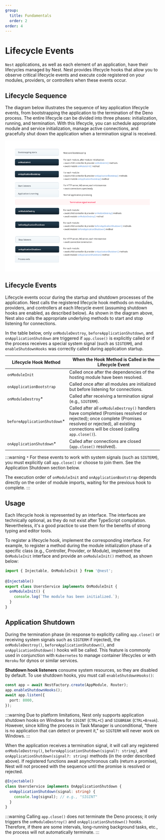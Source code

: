 ```yaml
---
group:
  title: Fundamentals
  order: 2
order: 4
---
```


# Lifecycle Events

`Nest` applications, as well as each element of an application, have their lifecycles managed by Nest. Nest provides lifecycle hooks that allow you to observe critical lifecycle events and execute code registered on your modules, providers, or controllers when these events occur.

## Lifecycle Sequence

The diagram below illustrates the sequence of key application lifecycle events, from bootstrapping the application to the termination of the Deno process. The entire lifecycle can be divided into three phases: initialization, running, and termination. With this lifecycle, you can schedule appropriate module and service initialization, manage active connections, and gracefully shut down the application when a termination signal is received.

![image.png](./images/lifecycle-event.png)

## Lifecycle Events

Lifecycle events occur during the startup and shutdown processes of the application. Nest calls the registered lifecycle hook methods on modules, providers, and controllers at each lifecycle event (assuming shutdown hooks are enabled, as described below). As shown in the diagram above, Nest also calls the appropriate underlying methods to start and stop listening for connections.

In the table below, only `onModuleDestroy`, `beforeApplicationShutdown`, and `onApplicationShutdown` are triggered if `app.close()` is explicitly called or if the process receives a special system signal (such as `SIGTERM`), and `enableShutdownHooks` was correctly called during application startup.

| Lifecycle Hook Method | When the Hook Method is Called in the Lifecycle Event |
| --- | --- |
| `onModuleInit` | Called once after the dependencies of the hosting module have been resolved. |
| `onApplicationBootstrap` | Called once after all modules are initialized but before listening for connections. |
| `onModuleDestroy`* | Called after receiving a termination signal (e.g., `SIGTERM`). |
| `beforeApplicationShutdown`* | Called after all `onModuleDestroy()` handlers have completed (Promises resolved or rejected); once complete (Promises resolved or rejected), all existing connections will be closed (calling `app.close()`). |
| `onApplicationShutdown`* | Called after connections are closed (`app.close()` resolved). |

:::warning
`*` For these events to work with system signals (such as `SIGTERM`), you must explicitly call `app.close()` or choose to join them. See the Application Shutdown section below.

The execution order of `onModuleInit` and `onApplicationBootstrap` depends directly on the order of module imports, waiting for the previous hook to complete.
:::

## Usage

Each lifecycle hook is represented by an interface. The interfaces are technically optional, as they do not exist after TypeScript compilation. Nevertheless, it's a good practice to use them for the benefits of strong typing and editor tools.

To register a lifecycle hook, implement the corresponding interface. For example, to register a method during the module initialization phase of a specific class (e.g., Controller, Provider, or Module), implement the `OnModuleInit` interface and provide an `onModuleInit()` method, as shown below:

```typescript
import { Injectable, OnModuleInit } from '@nest';

@Injectable()
export class UsersService implements OnModuleInit {
  onModuleInit() {
    console.log(`The module has been initialized.`);
  }
}
```

## Application Shutdown

During the termination phase (in response to explicitly calling `app.close()` or receiving system signals such as `SIGTERM` if injected), the `onModuleDestroy()`, `beforeApplicationShutdown()`, and `onApplicationShutdown()` hooks will be called. This feature is commonly used in conjunction with `Kubernetes` to manage container lifecycles or with `Heroku` for dynos or similar services.

**Shutdown hook listeners** consume system resources, so they are disabled by default. To use shutdown hooks, you must call `enableShutdownHooks()`:

```typescript
const app = await NestFactory.create(AppModule, Router);
app.enableShutdownHooks();
await app.listen({
  port: 8000,
});
```

:::warning
Due to platform limitations, Nest only supports application shutdown hooks on Windows for `SIGINT` (`CTRL+C`) and `SIGBREAK` (`CTRL+Break`). However, since killing the process in Task Manager is unconditional, "there is no application that can detect or prevent it," so `SIGTERM` will never work on Windows.
:::

When the application receives a termination signal, it will call any registered `onModuleDestroy()`, `beforeApplicationShutdown(signal?: string)`, and `onApplicationShutdown(signal?: string)` methods (in the order described above). If registered functions await asynchronous calls (return a promise), Nest will not proceed with the sequence until the promise is resolved or rejected.

```typescript
@Injectable()
class UsersService implements OnApplicationShutdown {
  onApplicationShutdown(signal: string) {
    console.log(signal); // e.g., "SIGINT"
  }
}
```

:::warning
Calling `app.close()` does not terminate the Deno process; it only triggers the `onModuleDestroy()` and `onApplicationShutdown()` hooks. Therefore, if there are some intervals, long-running background tasks, etc., the process will not automatically terminate.
:::
